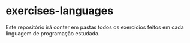 # exercises-languages
Este repositório irá conter em pastas todos os exercícios feitos em cada linguagem de programação estudada.
